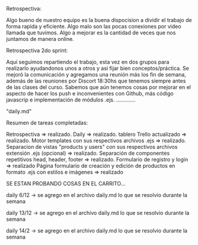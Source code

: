 Retrospectiva:

Algo bueno de nuestro equipo es la buena dispocision a dividir el trabajo de forma rapida y eficiente.
Algo malo son las pocas conexiones por video llamada que tuvimos.
Algo a mejorar es la cantidad de veces que nos juntamos de manera online.

Retrospectiva 2do sprint:

Aquí seguimos repartiendo el trabajo, esta vez en dos grupos para realizarlo ayudandonos unos a otros y así fijar bien conceptos/práctica. Se mejoró la comunicación y agregamos una reunión más los fin de semana, además de las reuniones por Discort 18:30hs que tenemos siempre antes de las clases del curso. Sabemos que aún tenemos cosas por mejorar en el aspecto de hacer los push e inconvenientes con Github, más código javascrip e implementación de módulos .ejs.
.............

"daily.md"

Resumen de tareas completadas:

Retrospectiva => realizado.
Daily => realizado.
tablero Trello actualizado => realizado.
Motor templates con sus respectivos archivos .ejs => realizado.
Separacion de vistas "products y users" con sus respectivos archivos extensión .ejs (opcional) => realizado.
Separación de componentes repetitivos head, header, footer => realizado.
Formulario de registro y login => realizado
Página formulario de creación y edición de productos en formato .ejs con estilos e imágenes => realizado

SE ESTAN PROBANDO COSAS EN EL CARRITO...

daily 6/12 -> se agrego en el archivo daily.md lo que se resolvio durante la semana

daily 13/12 -> se agrego en el archivo daily.md lo que se resolvio durante la semana

daily 14/2 -> se agrego en el archivo daily.md lo que se resolvio durante la semana
